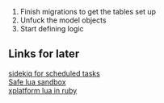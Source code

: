 1. Finish migrations to get the tables set up
2. Unfuck the model objects
3. Start defining logic

## Links for later

[sidekiq for scheduled tasks](https://github.com/mperham/sidekiq/wiki/Getting-Started)  
[Safe lua sandbox](https://github.com/kikito/lua-sandbox)  
[xplatform lua in ruby](https://github.com/jmettraux/rufus-lua)